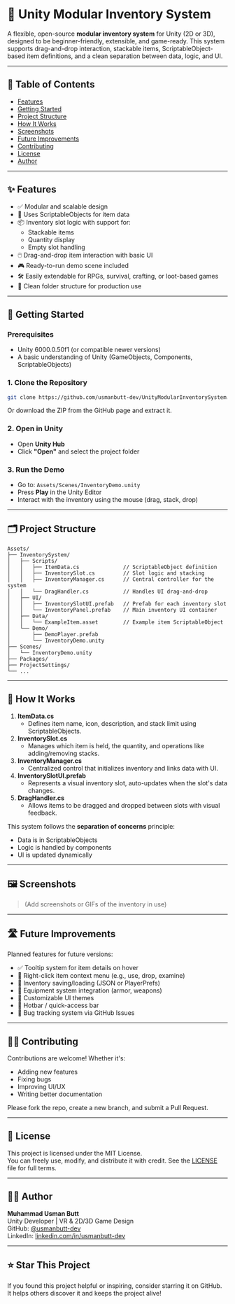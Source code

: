 # 🎒 Unity Modular Inventory System

A flexible, open-source **modular inventory system** for Unity (2D or 3D), designed to be beginner-friendly, extensible, and game-ready. This system supports drag-and-drop interaction, stackable items, ScriptableObject-based item definitions, and a clean separation between data, logic, and UI.

---

## 📌 Table of Contents

- [Features](#features)
- [Getting Started](#getting-started)
- [Project Structure](#project-structure)
- [How It Works](#how-it-works)
- [Screenshots](#screenshots)
- [Future Improvements](#future-improvements)
- [Contributing](#contributing)
- [License](#license)
- [Author](#author)

---

## ✨ Features

- ✅ Modular and scalable design
- 🧩 Uses ScriptableObjects for item data
- 📦 Inventory slot logic with support for:
  - Stackable items
  - Quantity display
  - Empty slot handling
- 🖱️ Drag-and-drop item interaction with basic UI
- 🎮 Ready-to-run demo scene included
- 🛠️ Easily extendable for RPGs, survival, crafting, or loot-based games
- 📁 Clean folder structure for production use

---

## 🚀 Getting Started

### Prerequisites

- Unity 6000.0.50f1 (or compatible newer versions)
- A basic understanding of Unity (GameObjects, Components, ScriptableObjects)

### 1. Clone the Repository

```bash
git clone https://github.com/usmanbutt-dev/UnityModularInventorySystem.git
```

Or download the ZIP from the GitHub page and extract it.

### 2. Open in Unity

- Open **Unity Hub**
- Click **"Open"** and select the project folder

### 3. Run the Demo

- Go to: `Assets/Scenes/InventoryDemo.unity`
- Press **Play** in the Unity Editor
- Interact with the inventory using the mouse (drag, stack, drop)

---

## 🗂️ Project Structure

```
Assets/
├── InventorySystem/
│   ├── Scripts/
│   │   ├── ItemData.cs              // ScriptableObject definition
│   │   ├── InventorySlot.cs         // Slot logic and stacking
│   │   ├── InventoryManager.cs      // Central controller for the system
│   │   └── DragHandler.cs           // Handles UI drag-and-drop
│   ├── UI/
│   │   ├── InventorySlotUI.prefab   // Prefab for each inventory slot
│   │   └── InventoryPanel.prefab    // Main inventory UI container
│   ├── Data/
│   │   └── ExampleItem.asset        // Example item ScriptableObject
│   └── Demo/
│       ├── DemoPlayer.prefab
│       └── InventoryDemo.unity
├── Scenes/
│   └── InventoryDemo.unity
├── Packages/
├── ProjectSettings/
└── ...
```

---

## 🧠 How It Works

1. **ItemData.cs**
   - Defines item name, icon, description, and stack limit using ScriptableObjects.
2. **InventorySlot.cs**
   - Manages which item is held, the quantity, and operations like adding/removing stacks.
3. **InventoryManager.cs**
   - Centralized control that initializes inventory and links data with UI.
4. **InventorySlotUI.prefab**
   - Represents a visual inventory slot, auto-updates when the slot's data changes.
5. **DragHandler.cs**
   - Allows items to be dragged and dropped between slots with visual feedback.

This system follows the **separation of concerns** principle:
- Data is in ScriptableObjects
- Logic is handled by components
- UI is updated dynamically

---

## 🖼️ Screenshots

> (Add screenshots or GIFs of the inventory in use)

---

## 🛣️ Future Improvements

Planned features for future versions:

- ✅ Tooltip system for item details on hover
- 🔄 Right-click item context menu (e.g., use, drop, examine)
- 🧪 Inventory saving/loading (JSON or PlayerPrefs)
- 📁 Equipment system integration (armor, weapons)
- 🎨 Customizable UI themes
- 🔁 Hotbar / quick-access bar
- 🐛 Bug tracking system via GitHub Issues

---

## 🧑‍💻 Contributing

Contributions are welcome! Whether it's:

- Adding new features
- Fixing bugs
- Improving UI/UX
- Writing better documentation

Please fork the repo, create a new branch, and submit a Pull Request.

---

## 📄 License

This project is licensed under the MIT License.  
You can freely use, modify, and distribute it with credit. See the [LICENSE](LICENSE) file for full terms.

---

## 👨‍🎓 Author

**Muhammad Usman Butt**  
Unity Developer | VR & 2D/3D Game Design  
GitHub: [@usmanbutt-dev](https://github.com/usmanbutt-dev)  
LinkedIn: [linkedin.com/in/usmanbutt-dev](https://linkedin.com/in/usmanbutt-dev)

---

## ⭐ Star This Project

If you found this project helpful or inspiring, consider starring it on GitHub.  
It helps others discover it and keeps the project alive!